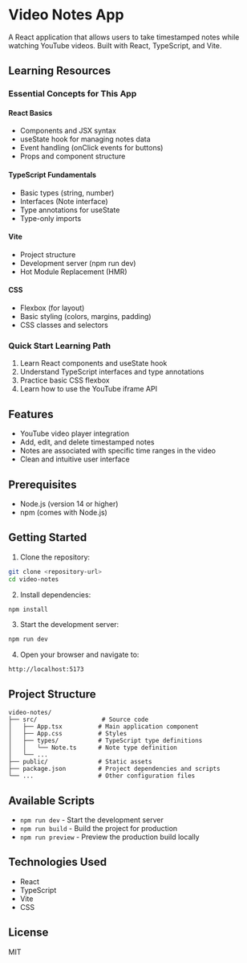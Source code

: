 # Video Notes App

A React application that allows users to take timestamped notes while watching YouTube videos. Built with React, TypeScript, and Vite.

## Learning Resources

### Essential Concepts for This App

#### React Basics
- Components and JSX syntax
- useState hook for managing notes data
- Event handling (onClick events for buttons)
- Props and component structure

#### TypeScript Fundamentals
- Basic types (string, number)
- Interfaces (Note interface)
- Type annotations for useState
- Type-only imports

#### Vite
- Project structure
- Development server (npm run dev)
- Hot Module Replacement (HMR)

#### CSS
- Flexbox (for layout)
- Basic styling (colors, margins, padding)
- CSS classes and selectors

### Quick Start Learning Path
1. Learn React components and useState hook
2. Understand TypeScript interfaces and type annotations
3. Practice basic CSS flexbox
4. Learn how to use the YouTube iframe API

## Features

- YouTube video player integration
- Add, edit, and delete timestamped notes
- Notes are associated with specific time ranges in the video
- Clean and intuitive user interface

## Prerequisites

- Node.js (version 14 or higher)
- npm (comes with Node.js)

## Getting Started

1. Clone the repository:
```bash
git clone <repository-url>
cd video-notes
```

2. Install dependencies:
```bash
npm install
```

3. Start the development server:
```bash
npm run dev
```

4. Open your browser and navigate to:
```
http://localhost:5173
```

## Project Structure

```
video-notes/
├── src/                  # Source code
│   ├── App.tsx          # Main application component
│   ├── App.css          # Styles
│   ├── types/           # TypeScript type definitions
│   │   └── Note.ts      # Note type definition
│   └── ...
├── public/              # Static assets
├── package.json         # Project dependencies and scripts
└── ...                  # Other configuration files
```

## Available Scripts

- `npm run dev` - Start the development server
- `npm run build` - Build the project for production
- `npm run preview` - Preview the production build locally

## Technologies Used

- React
- TypeScript
- Vite
- CSS

## License

MIT
